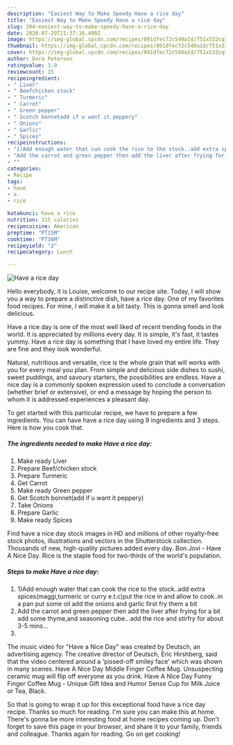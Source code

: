 ```yaml
---
description: "Easiest Way to Make Speedy Have a rice day"
title: "Easiest Way to Make Speedy Have a rice day"
slug: 304-easiest-way-to-make-speedy-have-a-rice-day
date: 2020-07-29T21:37:16.498Z
image: https://img-global.cpcdn.com/recipes/091dfec72c540a1d/751x532cq70/have-a-rice-day-recipe-main-photo.jpg
thumbnail: https://img-global.cpcdn.com/recipes/091dfec72c540a1d/751x532cq70/have-a-rice-day-recipe-main-photo.jpg
cover: https://img-global.cpcdn.com/recipes/091dfec72c540a1d/751x532cq70/have-a-rice-day-recipe-main-photo.jpg
author: Dora Peterson
ratingvalue: 3.9
reviewcount: 15
recipeingredient:
- " Liver"
- " Beefchicken stock"
- " Turmeric"
- " Carrot"
- " Green pepper"
- " Scotch bonnetadd if u want it peppery"
- " Onions"
- " Garlic"
- " Spices"
recipeinstructions:
- "1)Add enough water that can cook the rice to the stock..add extra spices(maggi,turmeric or curry e.t.c)put the rice in and allow to cook..in a pan put some oil add the onions and garlic first fry them a bit"
- "Add the carrot and green pepper then add the liver after frying for a bit add some thyme,and seasoning cube...add the rice and stirfry for about 3-5 mins..."
- ""
categories:
- Recipe
tags:
- have
- a
- rice

katakunci: have a rice 
nutrition: 115 calories
recipecuisine: American
preptime: "PT15M"
cooktime: "PT36M"
recipeyield: "2"
recipecategory: Lunch

---
```



![Have a rice day](https://img-global.cpcdn.com/recipes/091dfec72c540a1d/751x532cq70/have-a-rice-day-recipe-main-photo.jpg)

Hello everybody, it is Louise, welcome to our recipe site. Today, I will show you a way to prepare a distinctive dish, have a rice day. One of my favorites food recipes. For mine, I will make it a bit tasty. This is gonna smell and look delicious.

Have a rice day is one of the most well liked of recent trending foods in the world. It is appreciated by millions every day. It is simple, it's fast, it tastes yummy. Have a rice day is something that I have loved my entire life. They are fine and they look wonderful.

Natural, nutritious and versatile, rice is the whole grain that will works with you for every meal you plan. From simple and delicious side dishes to sushi, sweet puddings, and savoury starters, the possibilities are endless. Have a nice day is a commonly spoken expression used to conclude a conversation (whether brief or extensive), or end a message by hoping the person to whom it is addressed experiences a pleasant day.


To get started with this particular recipe, we have to prepare a few ingredients. You can have have a rice day using 9 ingredients and 3 steps. Here is how you cook that.

<!--inarticleads1-->

##### The ingredients needed to make Have a rice day:

1. Make ready  Liver
1. Prepare  Beef/chicken stock
1. Prepare  Turmeric
1. Get  Carrot
1. Make ready  Green pepper
1. Get  Scotch bonnet(add if u want it peppery)
1. Take  Onions
1. Prepare  Garlic
1. Make ready  Spices


Find have a nice day stock images in HD and millions of other royalty-free stock photos, illustrations and vectors in the Shutterstock collection. Thousands of new, high-quality pictures added every day. Bon Jovi - Have A Nice Day. Rice is the staple food for two-thirds of the world&#39;s population. 

<!--inarticleads2-->

##### Steps to make Have a rice day:

1. 1)Add enough water that can cook the rice to the stock..add extra spices(maggi,turmeric or curry e.t.c)put the rice in and allow to cook..in a pan put some oil add the onions and garlic first fry them a bit
1. Add the carrot and green pepper then add the liver after frying for a bit add some thyme,and seasoning cube...add the rice and stirfry for about 3-5 mins...
1. 


The music video for &#34;Have a Nice Day&#34; was created by Deutsch, an advertising agency. The creative director of Deutsch, Eric Hirshberg, said that the video centered around a &#39;pissed-off smiley face&#39; which was shown in many scenes. Have A Nice Day Middle Finger Coffee Mug. Unsuspecting ceramic mug will flip off everyone as you drink. Have A Nice Day Funny Finger Coffee Mug - Unique Gift Idea and Humor Sense Cup for Milk Juice or Tea, Black. 

So that is going to wrap it up for this exceptional food have a rice day recipe. Thanks so much for reading. I'm sure you can make this at home. There's gonna be more interesting food at home recipes coming up. Don't forget to save this page in your browser, and share it to your family, friends and colleague. Thanks again for reading. Go on get cooking!
